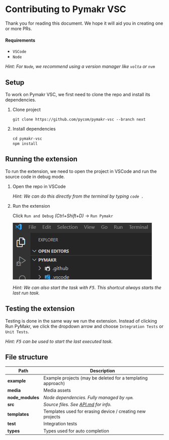 # Contributing to Pymakr VSC

Thank you for reading this document. We hope it will aid you in creating one or more PRs.

#### Requirements

- `VSCode`
- `Node`

_Hint: For `Node`, we recommend using a version manager like `volta` or `nvm`_

## Setup

To work on Pymakr VSC, we first need to clone the repo and install its dependencies.

1. Clone project

   ```
   git clone https://github.com/pycom/pymakr-vsc --branch next
   ```

2. Install dependencies
   ```
   cd pymakr-vsc
   npm install
   ```

## Running the extension

To run the extension, we need to open the project in VSCode and run the source code in debug mode.

1. Open the repo in VSCode

   _Hint: We can do this directly from the terminal by typing `code .`_

2. Run the extension

   Click `Run and Debug` _(Ctrl+Shift+D)_ -> `Run Pymakr`

   <img src="./media/contribute/run-extension.gif">

   _Hint: We can also start the task with <kbd>F5</kbd>. This shortcut always starts the last run task._

## Testing the extension

Testing is done in the same way we run the extension. Instead of clicking Run PyMakr, we click the dropdown arrow and choose `Integration Tests` or `Unit Tests`.

_Hint: <kbd>F5</kbd> can be used to start the last executed task._

## File structure

| Path             | Description                                                 |
| ---------------- | ----------------------------------------------------------- |
| **example**      | Example projects (may be deleted for a templating approach) |
| **media**        | Media assets                                                |
| **node_modules** | _Node dependencies. Fully managed by `npm`._                |
| **src**          | _Source files. See [API.md](./API.md) for info._            |
| **templates**    | Templates used for erasing device / creating new projects   |
| **test**         | Integration tests                                           |
| **types**        | Types used for auto completion                              |
